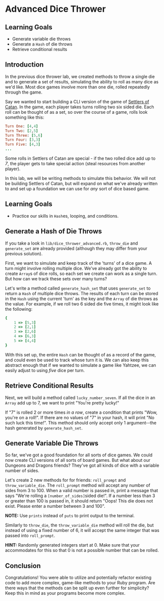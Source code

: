 # Advanced Dice Thrower

## Learning Goals

- Generate variable die throws
- Generate a `Hash` of die throws
- Retrieve conditional results

## Introduction

In the previous dice thrower lab, we created methods to throw a single die and
to generate a set of results, simulating the ability to roll as many dice as
we'd like. Most dice games involve more than one die, rolled repeatedly through
the game.

Say we wanted to start building a CLI version of the game of [Settlers of
Catan]. In the game, each player takes turns rolling two six sided die. Each
roll can be thought of as a set, so over the course of a game, rolls look
something like this:

```ruby
Turn One: [4,4]
Turn Two: [2,5]
Turn Three: [5,6]
Turn Four: [3,3]
Turn Five: [4,3]
...
```

Some rolls in Settlers of Catan are special - if the two rolled dice add up to
_7_, the player gets to take special action (steal resources from another
player).

In this lab, we will be writing methods to simulate this behavior. We will not
be building Settlers of Catan, but will expand on what we've already written
to and set up a foundation we can use for _any_ sort of dice based game.

## Learning Goals

- Practice our skills in `Hash`es, looping, and conditions.

## Generate a Hash of Die Throws

If you take a look in `lib/dice_thrower_advanced.rb`, `throw_die` and
`generate_set` are already provided (although they may differ from your previous solution).

First, we want to simulate and keep track of the 'turns' of a dice game. A turn
might involve rolling multiple dice. We've already got the ability to create
`Array`s of dice rolls, so each set we create can work as a single turn. But
how can we track these sets over many turns?

Let's write a method called `generate_hash_set` that uses `generate_set` to
return a `Hash` of multiple dice throws. The results of each turn can be stored
in the `Hash` using the current 'turn' as the key and the `Array` of die throws
as the value. For example, if we roll two 6 sided die five times, it might look
like the following:

```ruby
{
    1 => [5,3]
    2 => [2,1]
    3 => [2,6]
    4 => [6,3]
    5 => [4,4]
}
```

With this set up, the entire `Hash` can be thought of as a record of the game,
and could even be used to track whose turn it is. We can also keep this abstract
enough that if we wanted to simulate a game like Yahtzee, we can easily adjust
to using _five_ dice per turn.

## Retrieve Conditional Results

Next, we will build a method called `lucky_number_seven`. If all the dice in
an `Array` add up to 7, we want to print "You're pretty lucky!"

If "7" is rolled 2 or more times _in a row_, create a condition that prints
"Wow, you're on a roll!". If there are no values of "7" in your hash, it will
print "No such luck this time!". This method should only accept only 1
argument--the hash generated by `generate_hash_set`.

## Generate Variable Die Throws

So far, we've got a good foundation for all sorts of dice games. We could now
create CLI versions of all sorts of board games. But what about our Dungeons and
Dragons friends? They've got all kinds of dice with a variable number of sides.

Let's create 2 new methods for for friends: `roll_prompt` and
`throw_variable_die`. The `roll_prompt` method will accept any number of sides
from 3 to 100. When a valid number is passed in, print a message that says
"We're rolling a `[number_of_sides]`sided die!". If a number less than 3 or
greater than 100 is passed in, it should return "Oops! This die does not exist.
Please enter a number between 3 and 100".

**NOTE:** Use `prints` instead of `puts` to print output to the terminal.

Similarly to `throw_die`, the `throw_variable_die` method will roll the die, but
instead of using a fixed number of 6, it will accept the same integer that was
passed into `roll_prompt`.

**HINT:** Randomly generated integers start at 0. Make sure that your
accommodates for this so that 0 is not a possible number that can be rolled.

## Conclusion

Congratulations! You were able to utilize and potentially refactor existing code
to add more complex, game-like methods to your Ruby program. Are there ways
that the methods can be split up even further for simplicity? Keep this in mind
as your programs become more complex.

[settlers of catan]: https://www.catan.com/